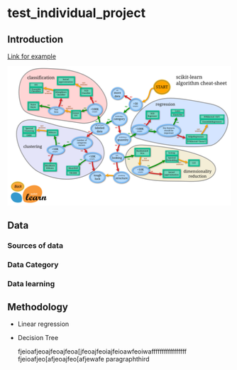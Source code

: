 # test_individual_project

## Introduction

[Link for example](https://github.com/pangwit/DS_Individual_Project_Example/tree/main)

![mlgraph](https://github.com/pangwit/test_individual_project/blob/main/graph/ml_map.png)

## Data

### Sources of data
### Data Category
### Data learning

## Methodology

- Linear regression

- Decision Tree

  fjeioafjeoajfeoajfeoa[jfeoajfeoiajfeioawfeoiwafffffffffffffffff
  fjeioafjeo[afjeoajfeo[afjewafe
  paragraphthird
